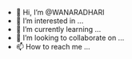 - 👋 Hi, I’m @WANARADHARI
- 👀 I’m interested in ...
- 🌱 I’m currently learning ...
- 💞️ I’m looking to collaborate on ...
- 📫 How to reach me ...

<!---
WANARADHARI/WANARADHARI is a ✨ special ✨ repository because its `README.md` (this file) appears on your GitHub profile.
You can click the Preview link to take a look at your changes.
--->
